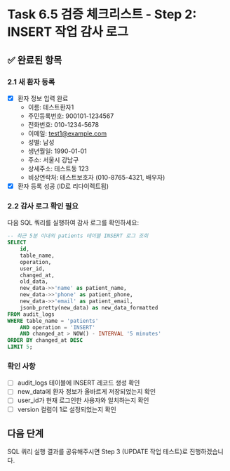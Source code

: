 # Task 6.5 검증 체크리스트 - Step 2: INSERT 작업 감사 로그

## ✅ 완료된 항목

### 2.1 새 환자 등록
- [x] 환자 정보 입력 완료
  - 이름: 테스트환자1
  - 주민등록번호: 900101-1234567
  - 전화번호: 010-1234-5678
  - 이메일: test1@example.com
  - 성별: 남성
  - 생년월일: 1990-01-01
  - 주소: 서울시 강남구
  - 상세주소: 테스트동 123
  - 비상연락처: 테스트보호자 (010-8765-4321, 배우자)
- [x] 환자 등록 성공 (ID로 리다이렉트됨)

### 2.2 감사 로그 확인 필요
다음 SQL 쿼리를 실행하여 감사 로그를 확인하세요:

```sql
-- 최근 5분 이내의 patients 테이블 INSERT 로그 조회
SELECT 
    id,
    table_name,
    operation,
    user_id,
    changed_at,
    old_data,
    new_data->>'name' as patient_name,
    new_data->>'phone' as patient_phone,
    new_data->>'email' as patient_email,
    jsonb_pretty(new_data) as new_data_formatted
FROM audit_logs
WHERE table_name = 'patients'
    AND operation = 'INSERT'
    AND changed_at > NOW() - INTERVAL '5 minutes'
ORDER BY changed_at DESC
LIMIT 5;
```

### 확인 사항
- [ ] audit_logs 테이블에 INSERT 레코드 생성 확인
- [ ] new_data에 환자 정보가 올바르게 저장되었는지 확인
- [ ] user_id가 현재 로그인한 사용자와 일치하는지 확인
- [ ] version 컬럼이 1로 설정되었는지 확인

## 다음 단계
SQL 쿼리 실행 결과를 공유해주시면 Step 3 (UPDATE 작업 테스트)로 진행하겠습니다.